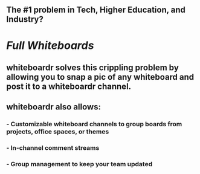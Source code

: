 
## The  #1 problem in Tech, Higher Education, and Industry? 
# *Full Whiteboards*

## **whiteboardr** solves this crippling problem by allowing you to snap a pic of any whiteboard and post it to a **whiteboardr** channel. 

## whiteboardr also allows:
### - Customizable whiteboard channels to group boards from projects, office spaces, or themes
### - In-channel comment streams
### - Group management to keep your team updated

